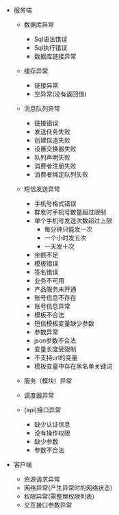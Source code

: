 * 服务端
  * 数据库异常
    * Sql语法错误
    * Sql执行错误
    * 数据库链接异常
  * 缓存异常
    * 链接异常
    * 空异常\(没有返回值\)
  * 消息队列异常
    * 链接错误
    * 发送任务失败
    * 创建信道失败
    * 设置交换器失败
    * 队列声明失败
    * 消费者注册失败
    * 消费者绑定队列失败
  * 短信发送异常
    * 手机号格式错误
    * 群发时手机号数量超过限制
    * 单个手机号发送次数超过上限
      * 每分钟只能发一次
      * 一个小时发五次
      * 一天发十次
    * 余额不足
    * 模板错误
    * 签名错误
    * 业务不可用
    * 产品服务未开通
    * 账号信息不存在
    * 账号信息异常
    * 模板不合法
    * 短信模板变量缺少参数
    * 参数异常
    * json参数不合法
    * 变量长度受限制
    * 不支持url的变量
    * 模板变量中存在黑名单关键词
  * 服务（模块）异常

  * 调度器异常

  * \(api\)接口异常

    * 缺少认证信息
    * 没有操作权限
    * 缺少参数
    * 参数不合法

* 客户端

  * 资源请求异常
  * 网络异常(产生异常时的网络状态)
  * 权限异常\(需整理权限列表\)
  * 交互接口参数异常



